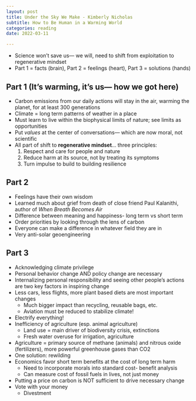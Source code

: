```yaml
---
layout: post
title: Under the Sky We Make - Kimberly Nicholas
subtitle: How to Be Human in a Warming World
categories: reading
date: 2022-03-11

---
```



- Science won’t save us— we will, need to shift from exploitation to regenerative mindset
- Part 1 = facts (brain), Part 2 = feelings (heart), Part 3 = solutions (hands)

## Part 1 (It’s warming, it’s us— how we got here)

- Carbon emissions from our daily actions will stay in the air, warming the planet, for at least 300 generations
- Climate = long term patterns of weather in a place
- Must learn to live within the biophysical limits of nature; see limits as opportunities
- Put *values* at the center of conversations— which are now moral, not scientific
- All part of shift to **regenerative mindset**… three principles:
    1. Respect and care for people and nature
    2. Reduce harm at its source, not by treating its symptoms 
    3. Turn impulse to build to building resilience 

## Part 2

- Feelings have their own wisdom
- Learned much about grief from death of close friend Paul Kalanithi, author of *When Breath Becomes Air*
- Difference between meaning and happiness- long term vs short term
- Order priorities by looking through the lens of carbon
- Everyone can make a difference in whatever field they are in
- Very anti-solar geoengineering

## Part 3

- Acknowledging climate privilege
- Personal behavior change AND policy change are necessary
- Internalizing personal responsibility and seeing other people’s actions are two key factors in inspiring change
- Less cars, less flights, more plant based diets are most important changes
    - Much bigger impact than recycling, reusable bags, etc.
    - Aviation must be reduced to stabilize climate!
- Electrify everything!
- Inefficiency of agriculture (esp. animal agriculture)
    - Land use = main driver of biodiversity crisis, extinctions
    - Fresh water overuse for irrigation, agriculture
- Agriculture = primary source of methane (animals) and nitrous oxide (fertilizers), more powerful greenhouse gases than CO2
- One solution: rewilding
- Economics favor short term benefits at the cost of long term harm
    - Need to incorporate morals into standard cost- benefit analysis
    - Can measure cost of fossil fuels in lives, not just money
- Putting a price on carbon is NOT sufficient to drive necessary change
- Vote with your money
    - Divestment
